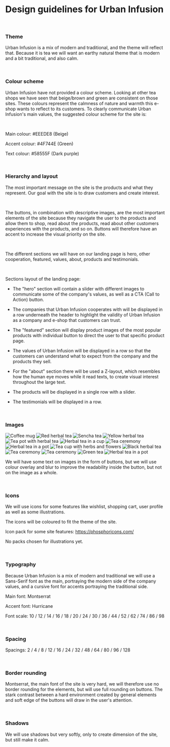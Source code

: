 # Design guidelines for Urban Infusion

<br>

### Theme

Urban Infusion is a mix of modern and traditional, and the theme will reflect that. Because it is tea we will want an earthy natural theme that is modern and a bit traditional, and also calm.

<br>

### Colour scheme

Urban Infusion have not provided a colour scheme. Looking at other tea shops we have seen that beige/brown and green are consistent on those sites. These colours represent the calmness of nature and warmth this e-shop wants to reflect to its customers. To clearly communicate Urban Infusion's main values, the suggested colour scheme for the site is:

<br>

Main colour: #EEEDE8 (Beige)

Accent colour: #4F744E (Green)

Text colour: #58555F (Dark purple)

<br>

### Hierarchy and layout

The most important message on the site is the products and what they represent. Our goal with the site is to draw customers and create interest.

<br>

The buttons, in combination with descriptive images, are the most important elements of the site because they navigate the user to the products and allow them to shop, read about the products, read about other customers experiences with the products, and so on. Buttons will therefore have an accent to increase the visual priority on the site. 

<br>

The different sections we will have on our landing page is hero, other cooperation, featured, values, about, products and testimonials.

<br>

Sections layout of the landing page:

- The "hero" section will contain a slider with different images to communicate some of the company's values, as well as a CTA (Call to Action) button.

- The companies that Urban Infusion cooperates with will be displayed in a row underneath the header to highlight the validity of Urban Infusion as a company and e-shop that customers can trust.

- The "featured" section will display product images of the most popular products with individual button to direct the user to that specific product page.

- The values of Urban Infusion will be displayed in a row so that the customers can understand what to expect from the company and the products they sell.

- For the "about" section there will be used a Z-layout, which resembles how the human eye moves while it read texts, to create visual interest throughout the large text.

- The products will be displayed in a single row with a slider.

- The testimonials will be displayed in a row.

<br>

### Images

![Coffee mug](https://images.unsplash.com/photo-1518358246973-95637f1df901?ixlib=rb-1.2.1&ixid=MnwxMjA3fDB8MHxwaG90by1wYWdlfHx8fGVufDB8fHx8&auto=format&fit=crop&w=200&q=80)
![Red herbal tea](https://images.pexels.com/photos/7366372/pexels-photo-7366372.jpeg?auto=compress&cs=tinysrgb&dpr=2&w=100)
![Sencha tea](https://images.pexels.com/photos/5946651/pexels-photo-5946651.jpeg?auto=compress&cs=tinysrgb&dpr=2&w=100)
![Yellow herbal tea](https://images.pexels.com/photos/3604314/pexels-photo-3604314.jpeg?auto=compress&cs=tinysrgb&dpr=2&w=100)
![Tea pot with herbal tea](https://images.unsplash.com/photo-1615205597144-5c7c885291d2?ixlib=rb-1.2.1&ixid=MnwxMjA3fDB8MHxzZWFyY2h8Mnx8aGVyYmFsJTIwdGVhfGVufDB8fDB8fA%3D%3D&auto=format&fit=crop&w=200&q=60)
![Herbal tea in a cup](https://images.unsplash.com/photo-1576092768241-dec231879fc3?ixlib=rb-1.2.1&ixid=MnwxMjA3fDB8MHxzZWFyY2h8MTV8fGhlcmJhbCUyMHRlYXxlbnwwfHwwfHw%3D&auto=format&fit=crop&w=200&q=60)
![Tea ceremony](https://images.unsplash.com/photo-1577016029703-cc22a7c0c28c?ixlib=rb-1.2.1&ixid=MnwxMjA3fDB8MHxzZWFyY2h8MTcyfHxoZXJiYWwlMjB0ZWF8ZW58MHx8MHx8&auto=format&fit=crop&w=200&q=60)
![Herbal tea in a pot](https://images.unsplash.com/photo-1547825407-2d060104b7f8?ixlib=rb-1.2.1&ixid=MnwxMjA3fDB8MHxzZWFyY2h8MjF8fGhlcmJhbCUyMHRlYXxlbnwwfHwwfHw%3D&auto=format&fit=crop&w=200&q=60)
![Tea cup with herbs and flowers](https://images.unsplash.com/photo-1514733670139-4d87a1941d55?ixlib=rb-1.2.1&ixid=MnwxMjA3fDB8MHxzZWFyY2h8MXx8aGVyYmFsJTIwdGVhfGVufDB8fDB8fA%3D%3D&auto=format&fit=crop&w=200&q=60)
![Black herbal tea](https://images.unsplash.com/photo-1597498431021-8a955ef92727?ixlib=rb-1.2.1&ixid=MnwxMjA3fDB8MHxzZWFyY2h8MTM1fHxoZXJiYWwlMjB0ZWF8ZW58MHx8MHx8&auto=format&fit=crop&w=200&q=60)
![Tea ceremony](https://images.unsplash.com/photo-1601831753677-01f960be19eb?ixlib=rb-1.2.1&ixid=MnwxMjA3fDB8MHxwcm9maWxlLXBhZ2V8MXx8fGVufDB8fHx8&auto=format&fit=crop&w=200&q=60)
![Tea ceremony](https://images.unsplash.com/photo-1587834323138-befbf2c33797?ixlib=rb-1.2.1&ixid=MnwxMjA3fDB8MHxwcm9maWxlLXBhZ2V8MTF8fHxlbnwwfHx8fA%3D%3D&auto=format&fit=crop&w=200&q=60)
![Green tea](https://images.pexels.com/photos/1793035/pexels-photo-1793035.jpeg?auto=compress&cs=tinysrgb&dpr=2&w=100)
![Herbal tea in a pot](https://images.unsplash.com/photo-1602603412313-ab713536e288?ixlib=rb-1.2.1&ixid=MnwxMjA3fDB8MHxzZWFyY2h8Mzh8fGhlcmJhbCUyMHRlYXxlbnwwfHwwfHw%3D&auto=format&fit=crop&w=200&q=60)

We will have some text on images in the form of buttons, but we will use colour overlay and blur to improve the readability inside the button, but not on the image as a whole.

<br>

### Icons

We will use icons for some features like wishlist, shopping cart, user profile as well as some illustrations.

The icons will be coloured to fit the theme of the site.

Icon pack for some site features: https://phosphoricons.com/

No packs chosen for illustrations yet.

<br>

### Typography

Because Urban Infusion is a mix of modern and traditional we will use a Sans-Serif font as the main, portraying the modern side of the company values, and a cursive font for accents portraying the traditional side.

Main font: Montserrat

Accent font: Hurricane

Font scale: 10 / 12 / 14 / 16 / 18 / 20 / 24 / 30 / 36 / 44 / 52 / 62 / 74 / 86 / 98

<br>

### Spacing

Spacings: 2 / 4 / 8 / 12 / 16 / 24 / 32 / 48 / 64 / 80 / 96 / 128

<br>

### Border rounding

Montserrat, the main font of the site is very hard, we will therefore use no border rounding for the elements, but will use full rounding on buttons. The stark contrast between a hard environment created by general elements and soft edge of the buttons will draw in the user's attention.

<br>

### Shadows

We will use shadows but very softly, only to create dimension of the site, but still make it calm.
